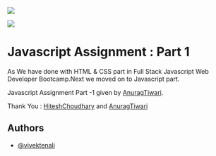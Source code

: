 ![](https://img.shields.io/badge/JS%20Assignment-Part%20--%201-brightgreen)

![](https://img.shields.io/badge/Tech%20Stack-JavaScript-yellow)  


# Javascript Assignment : Part 1

As We have done with HTML & CSS part in Full Stack Javascript Web Developer Bootcamp.Next we moved on to
Javascript part. 

Javascript Assignment Part -1 given by [AnuragTiwari](https://www.anuragtiwari.me/). 


Thank You : [HiteshChoudhary](https://hiteshchoudhary.com/) and [AnuragTiwari](https://www.anuragtiwari.me/)


## Authors

- [@vivektenali](https://vivektenali.netlify.app/)

